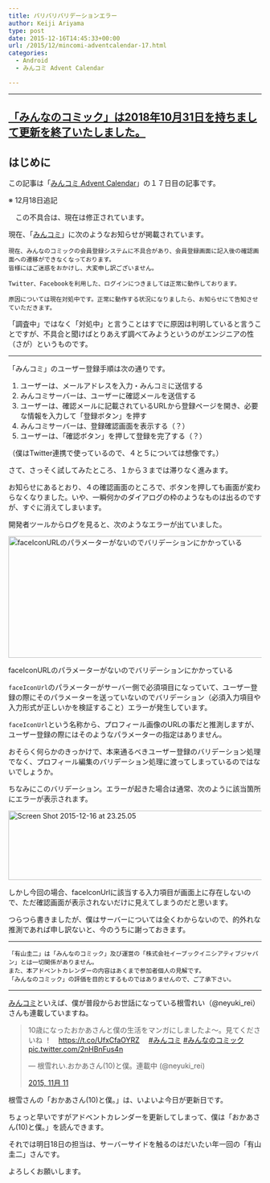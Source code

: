 ```yaml
---
title: バリバリバリデーションエラー
author: Keiji Ariyama
type: post
date: 2015-12-16T14:45:33+00:00
url: /2015/12/mincomi-adventcalendar-17.html
categories:
  - Android
  - みんコミ Advent Calendar

---
```

----
**[「みんなのコミック」は2018年10月31日を持ちまして更新を終了いたしました。](https://twitter.com/mincomi_jp/status/1057847395889737730)**
----

## はじめに

この記事は「[みんコミ Advent Calendar][1]」の１７日目の記事です。

※ 12月18日追記
  
　この不具合は、現在は修正されています。

現在、「[みんコミ][2]」に次のようなお知らせが掲載されています。

    現在、みんなのコミックの会員登録システムに不具合があり、会員登録画面に記入後の確認画面への遷移ができなくなっております。
    皆様にはご迷惑をおかけし、大変申し訳ございません。
    
    Twitter、Facebookを利用した、ログインにつきましては正常に動作しております。
    
    原因については現在対処中です。正常に動作する状況になりましたら、お知らせにて告知させていただきます。
    

「調査中」ではなく「対処中」と言うことはすでに原因は判明していると言うことですが、不具合と聞けばとりあえず調べてみようというのがエンジニアの性（さが）というものです。

<!--more-->

* * *

「みんコミ」のユーザー登録手順は次の通りです。

  1. ユーザーは、メールアドレスを入力・みんコミに送信する
  2. みんコミサーバーは、ユーザーに確認メールを送信する
  3. ユーザーは、確認メールに記載されているURLから登録ページを開き、必要な情報を入力して「登録ボタン」を押す
  4. みんコミサーバーは、登録確認画面を表示する（？）
  5. ユーザーは、「確認ボタン」を押して登録を完了する（？）

（僕はTwitter連携で使っているので、４と５については想像です。）

さて、さっそく試してみたところ、１から３までは滞りなく進みます。

お知らせにあるとおり、４の確認画面のところで、ボタンを押しても画面が変わらなくなりました。いや、一瞬何かのダイアログの枠のようなものは出るのですが、すぐに消えてしまいます。

開発者ツールからログを見ると、次のようなエラーが出ていました。

<div id="attachment_932" style="max-width: 1107px" class="wp-caption aligncenter">
  <a href="https://blog.keiji.dev/wp-content/uploads/2015/12/Screen-Shot-2015-12-16-at-23.28.05.png"><img src="https://blog.keiji.dev/wp-content/uploads/2015/12/Screen-Shot-2015-12-16-at-23.28.05.png" alt="faceIconURLのパラメーターがないのでバリデーションにかかっている" width="1097" height="242" class="size-full wp-image-932" /></a>
  
  <p class="wp-caption-text">
    faceIconURLのパラメーターがないのでバリデーションにかかっている
  </p>
</div>

`faceIconUrl`のパラメーターがサーバー側で必須項目になっていて、ユーザー登録の際にそのパラメーターを送っていないのでバリデーション（必須入力項目や入力形式が正しいかを検証すること）エラーが発生しています。

`faceIconUrl`という名称から、プロフィール画像のURLの事だと推測しますが、ユーザー登録の際にはそのようなパラメーターの指定はありません。

おそらく何らかのきっかけで、本来通るべきユーザー登録のバリデーション処理でなく、プロフィール編集のバリデーション処理に渡ってしまっているのではないでしょうか。

ちなみにこのバリデーション。エラーが起きた場合は通常、次のように該当箇所にエラーが表示されます。

[<img src="https://blog.keiji.dev/wp-content/uploads/2015/12/Screen-Shot-2015-12-16-at-23.25.05.png" alt="Screen Shot 2015-12-16 at 23.25.05" width="1345" height="138" class="aligncenter size-full wp-image-933" />][3]

しかし今回の場合、faceIconUrlに該当する入力項目が画面上に存在しないので、ただ確認画面が表示されないだけに見えてしまうのだと思います。

つらつら書きましたが、僕はサーバーについては全くわからないので、的外れな推測であれば申し訳ないと、今のうちに謝っておきます。

* * *

    「有山圭二」は「みんなのコミック」及び運営の「株式会社イーブックイニシアティブジャパン」とは一切関係がありません。
    また、本アドベントカレンダーの内容はあくまで参加者個人の見解です。
    「みんなのコミック」の評価を目的とするものではありませんので、ご了承下さい。
    

* * *

[みんコミ][4]といえば、僕が普段からお世話になっている根雪れい（@neyuki_rei）さんも連載していますね。

<blockquote class="twitter-tweet" lang="ja">
  <p lang="ja" dir="ltr">
    10歳になったおかあさんと僕の生活をマンガにしましたよ～。見てくださいね ！　<a href="https://t.co/UfxCfaOYRZ">https://t.co/UfxCfaOYRZ</a>　 <a href="https://twitter.com/hashtag/%E3%81%BF%E3%82%93%E3%82%B3%E3%83%9F?src=hash">#みんコミ</a> <a href="https://twitter.com/hashtag/%E3%81%BF%E3%82%93%E3%81%AA%E3%81%AE%E3%82%B3%E3%83%9F%E3%83%83%E3%82%AF?src=hash">#みんなのコミック</a> <a href="https://t.co/2nHBnFus4n">pic.twitter.com/2nHBnFus4n</a>
  </p>
  
  <p>
    — 根雪れい.おかあさん(10)と僕。連載中 (@neyuki_rei)
  </p>
  
  <p>
    <a href="https://twitter.com/neyuki_rei/status/664369017038110720">2015, 11月 11</a>
  </p>
</blockquote>

根雪さんの「おかあさん(10)と僕。」は、いよいよ今日が更新日です。
  
ちょっと早いですがアドベントカレンダーを更新してしまって、僕は「おかあさん(10)と僕。」を読んできます。

それでは明日18日の担当は、サーバーサイドを触るのはだいたい年一回の「有山圭二」さんです。

よろしくお願いします。

 [1]: http://qiita.com/advent-calendar/2015/mincomi
 [2]: https://www.mincomi.jp/
 [3]: https://blog.keiji.dev/wp-content/uploads/2015/12/Screen-Shot-2015-12-16-at-23.25.05.png
 [4]: https://www.mincomi.jp